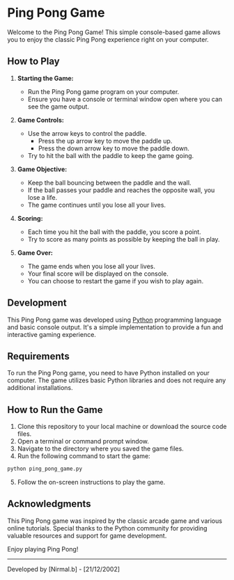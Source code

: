 # Ping Pong Game

Welcome to the Ping Pong Game! This simple console-based game allows you to enjoy the classic Ping Pong experience right on your computer.

## How to Play

1. **Starting the Game:**
   - Run the Ping Pong game program on your computer.
   - Ensure you have a console or terminal window open where you can see the game output.

2. **Game Controls:**
   - Use the arrow keys to control the paddle.
     - Press the up arrow key to move the paddle up.
     - Press the down arrow key to move the paddle down.
   - Try to hit the ball with the paddle to keep the game going.

3. **Game Objective:**
   - Keep the ball bouncing between the paddle and the wall.
   - If the ball passes your paddle and reaches the opposite wall, you lose a life.
   - The game continues until you lose all your lives.

4. **Scoring:**
   - Each time you hit the ball with the paddle, you score a point.
   - Try to score as many points as possible by keeping the ball in play.

5. **Game Over:**
   - The game ends when you lose all your lives.
   - Your final score will be displayed on the console.
   - You can choose to restart the game if you wish to play again.

## Development

This Ping Pong game was developed using [Python](https://www.python.org/) programming language and basic console output. It's a simple implementation to provide a fun and interactive gaming experience.

## Requirements

To run the Ping Pong game, you need to have Python installed on your computer. The game utilizes basic Python libraries and does not require any additional installations.

## How to Run the Game

1. Clone this repository to your local machine or download the source code files.
2. Open a terminal or command prompt window.
3. Navigate to the directory where you saved the game files.
4. Run the following command to start the game:

```bash
python ping_pong_game.py
```

5. Follow the on-screen instructions to play the game.

## Acknowledgments

This Ping Pong game was inspired by the classic arcade game and various online tutorials. Special thanks to the Python community for providing valuable resources and support for game development.

Enjoy playing Ping Pong!

---
Developed by [Nirmal.b] - [21/12/2002]
